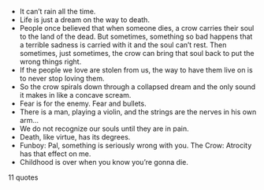  - It can’t rain all the time.
 - Life is just a dream on the way to death.
 - People once believed that when someone dies, a crow carries their soul to the land of the dead. But sometimes, something so bad happens that a terrible sadness is carried with it and the soul can’t rest. Then sometimes, just sometimes, the crow can bring that soul back to put the wrong things right.
 - If the people we love are stolen from us, the way to have them live on is to never stop loving them.
 - So the crow spirals down through a collapsed dream and the only sound it makes in like a concave scream.
 - Fear is for the enemy. Fear and bullets.
 - There is a man, playing a violin, and the strings are the nerves in his own arm...
 - We do not recognize our souls until they are in pain.
 - Death, like virtue, has its degrees.
 - Funboy: Pal, something is seriously wrong with you. The Crow: Atrocity has that effect on me.
 - Childhood is over when you know you’re gonna die.

11 quotes